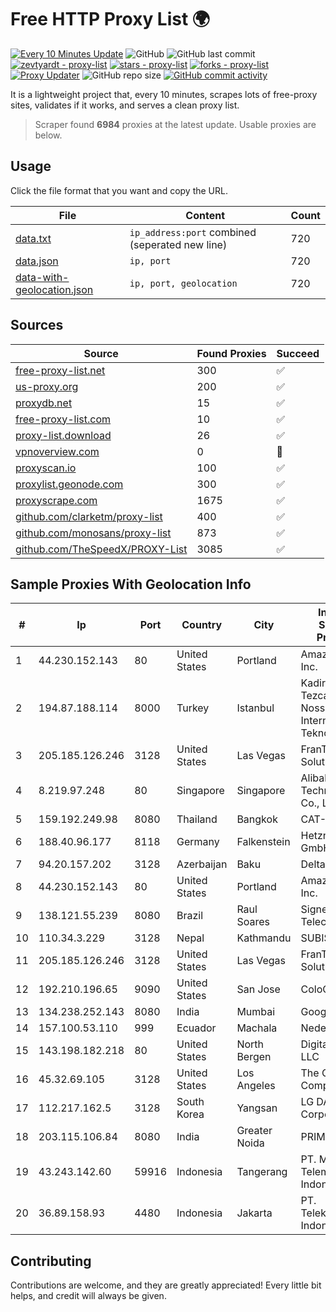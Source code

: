 
# Free HTTP Proxy List 🌍

[![Every 10 Minutes Update](https://github.com/mertguvencli/http-proxy-list/actions/workflows/main.yml/badge.svg?branch=main)](https://github.com/mertguvencli/http-proxy-list/actions/workflows/main.yml)
![GitHub](https://img.shields.io/github/license/mertguvencli/http-proxy-list)
![GitHub last commit](https://img.shields.io/github/last-commit/mertguvencli/http-proxy-list)
[![zevtyardt - proxy-list](https://img.shields.io/static/v1?label=zevtyardt&message=proxy-list&color=blue&logo=github)](https://github.com/zevtyardt/proxy-list "Go to GitHub repo")
[![stars - proxy-list](https://img.shields.io/github/stars/zevtyardt/proxy-list?style=social)](https://github.com/zevtyardt/proxy-list)
[![forks - proxy-list](https://img.shields.io/github/forks/zevtyardt/proxy-list?style=social)](https://github.com/zevtyardt/proxy-list)
[![Proxy Updater](https://github.com/zevtyardt/proxy-list/workflows/Proxy%20Updater/badge.svg)](https://github.com/zevtyardt/proxy-list/actions?query=workflow:"Proxy+Updater")
![GitHub repo size](https://img.shields.io/github/repo-size/zevtyardt/proxy-list)
[![GitHub commit activity](https://img.shields.io/github/commit-activity/m/zevtyardt/proxy-list?logo=commits)](https://github.com/zevtyardt/proxy-list/commits/main)

It is a lightweight project that, every 10 minutes, scrapes lots of free-proxy sites, validates if it works, and serves a clean proxy list.

> Scraper found **6984** proxies at the latest update. Usable proxies are below.

## Usage

Click the file format that you want and copy the URL.

|File|Content|Count|
|----|-------|-----|
|[data.txt](https://raw.githubusercontent.com/mertguvencli/http-proxy-list/main/proxy-list/data.txt)|`ip_address:port` combined (seperated new line)|720|
|[data.json](https://raw.githubusercontent.com/mertguvencli/http-proxy-list/main/proxy-list/data.json)|`ip, port`|720|
|[data-with-geolocation.json](https://raw.githubusercontent.com/mertguvencli/http-proxy-list/main/proxy-list/data-with-geolocation.json)|`ip, port, geolocation`|720|

## Sources

|Source|Found Proxies|Succeed|
|------|-------------|-------|
|[free-proxy-list.net](https://free-proxy-list.net)|300|✅|
|[us-proxy.org](https://www.us-proxy.org)|200|✅|
|[proxydb.net](http://proxydb.net)|15|✅|
|[free-proxy-list.com](https://free-proxy-list.com/?page=&port=&type%5B%5D=http&type%5B%5D=https&up_time=0&search=Search)|10|✅|
|[proxy-list.download](https://www.proxy-list.download/HTTP)|26|✅|
|[vpnoverview.com](https://vpnoverview.com/privacy/anonymous-browsing/free-proxy-servers)|0|🚫|
|[proxyscan.io](https://www.proxyscan.io)|100|✅|
|[proxylist.geonode.com](https://proxylist.geonode.com/api/proxy-list?limit=300&page=1&sort_by=lastChecked&sort_type=desc&protocols=http,https)|300|✅|
|[proxyscrape.com](https://api.proxyscrape.com/v2/?request=displayproxies&protocol=http&timeout=10000&country=all&ssl=all&anonymity=all)|1675|✅|
|[github.com/clarketm/proxy-list](https://raw.githubusercontent.com/clarketm/proxy-list/master/proxy-list-raw.txt)|400|✅|
|[github.com/monosans/proxy-list](https://raw.githubusercontent.com/monosans/proxy-list/main/proxies/http.txt)|873|✅|
|[github.com/TheSpeedX/PROXY-List](https://raw.githubusercontent.com/TheSpeedX/PROXY-List/master/http.txt)|3085|✅|


## Sample Proxies With Geolocation Info

|#|Ip|Port|Country|City|Internet Service Provider|
|-|--|----|-------|----|-------------------------|
|1|44.230.152.143|80|United States|Portland|Amazon.com, Inc.|
|2|194.87.188.114|8000|Turkey|Istanbul|Kadir Huseyin Tezcan Nosspeed Internet Teknolojileri|
|3|205.185.126.246|3128|United States|Las Vegas|FranTech Solutions|
|4|8.219.97.248|80|Singapore|Singapore|Alibaba (US) Technology Co., Ltd.|
|5|159.192.249.98|8080|Thailand|Bangkok|CAT-BB|
|6|188.40.96.177|8118|Germany|Falkenstein|Hetzner Online GmbH|
|7|94.20.157.202|3128|Azerbaijan|Baku|Delta Telecom|
|8|44.230.152.143|80|United States|Portland|Amazon.com, Inc.|
|9|138.121.55.239|8080|Brazil|Raul Soares|Signet Telecom Ltda|
|10|110.34.3.229|3128|Nepal|Kathmandu|SUBISU C7|
|11|205.185.126.246|3128|United States|Las Vegas|FranTech Solutions|
|12|192.210.196.65|9090|United States|San Jose|ColoCrossing|
|13|134.238.252.143|8080|India|Mumbai|Google LLC|
|14|157.100.53.110|999|Ecuador|Machala|Nedetel S.A.|
|15|143.198.182.218|80|United States|North Bergen|DigitalOcean, LLC|
|16|45.32.69.105|3128|United States|Los Angeles|The Constant Company|
|17|112.217.162.5|3128|South Korea|Yangsan|LG DACOM Corporation|
|18|203.115.106.84|8080|India|Greater Noida|PRIMENET|
|19|43.243.142.60|59916|Indonesia|Tangerang|PT. Mora Telematika Indonesia|
|20|36.89.158.93|4480|Indonesia|Jakarta|PT. Telekomunikasi Indonesia|



## Contributing

Contributions are welcome, and they are greatly appreciated! Every
little bit helps, and credit will always be given.

